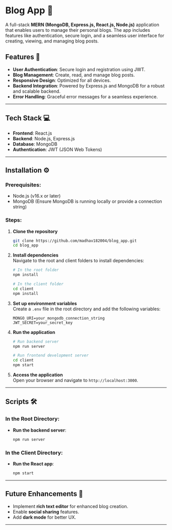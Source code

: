 # Blog App 📝

A full-stack **MERN (MongoDB, Express.js, React.js, Node.js)** application that enables users to manage their personal blogs. The app includes features like authentication, secure login, and a seamless user interface for creating, viewing, and managing blog posts.

## Features 🌟

- **User Authentication**: Secure login and registration using JWT.  
- **Blog Management**: Create, read, and manage blog posts.  
- **Responsive Design**: Optimized for all devices.  
- **Backend Integration**: Powered by Express.js and MongoDB for a robust and scalable backend.  
- **Error Handling**: Graceful error messages for a seamless experience.  

---

## Tech Stack 💻

- **Frontend**: React.js  
- **Backend**: Node.js, Express.js  
- **Database**: MongoDB  
- **Authentication**: JWT (JSON Web Tokens)  

---

## Installation ⚙️

### Prerequisites:
- Node.js (v16.x or later)
- MongoDB (Ensure MongoDB is running locally or provide a connection string)

### Steps:

1. **Clone the repository**  
   ```bash
   git clone https://github.com/madhav182004/blog_app.git
   cd blog_app
   ```

2. **Install dependencies**  
   Navigate to the root and client folders to install dependencies:  
   ```bash
   # In the root folder
   npm install

   # In the client folder
   cd client
   npm install
   ```

3. **Set up environment variables**  
   Create a `.env` file in the root directory and add the following variables:  
   ```plaintext
   MONGO_URI=your_mongodb_connection_string
   JWT_SECRET=your_secret_key
   ```

4. **Run the application**  
   ```bash
   # Run backend server
   npm run server

   # Run frontend development server
   cd client
   npm start
   ```

5. **Access the application**  
   Open your browser and navigate to `http://localhost:3000`.

---

## Scripts 🛠️

### In the Root Directory:
- **Run the backend server**:  
  ```bash
  npm run server
  ```

### In the Client Directory:
- **Run the React app**:  
  ```bash
  npm start
  ```

---

## Future Enhancements 🚀

- Implement **rich text editor** for enhanced blog creation.  
- Enable **social sharing** features.  
- Add **dark mode** for better UX.  

---
